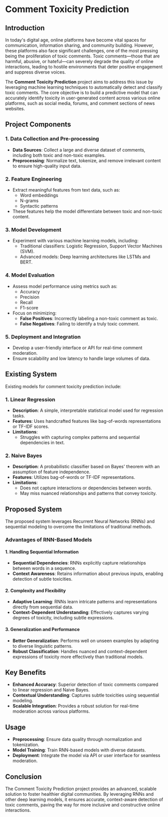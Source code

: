 # Comment Toxicity Prediction

## Introduction
In today's digital age, online platforms have become vital spaces for communication, information sharing, and community building. However, these platforms also face significant challenges, one of the most pressing being the proliferation of toxic comments. Toxic comments—those that are harmful, abusive, or hateful—can severely degrade the quality of online interactions, leading to hostile environments that deter positive engagement and suppress diverse voices.

The **Comment Toxicity Prediction** project aims to address this issue by leveraging machine learning techniques to automatically detect and classify toxic comments. The core objective is to build a predictive model that can accurately identify toxicity in user-generated content across various online platforms, such as social media, forums, and comment sections of news websites. 

## Project Components

### 1. Data Collection and Pre-processing
- **Data Sources**: Collect a large and diverse dataset of comments, including both toxic and non-toxic examples.
- **Preprocessing**: Normalize text, tokenize, and remove irrelevant content to ensure high-quality input data.

### 2. Feature Engineering
- Extract meaningful features from text data, such as:
  - Word embeddings
  - N-grams
  - Syntactic patterns
- These features help the model differentiate between toxic and non-toxic content.

### 3. Model Development
- Experiment with various machine learning models, including:
  - Traditional classifiers: Logistic Regression, Support Vector Machines (SVM).
  - Advanced models: Deep learning architectures like LSTMs and BERT.

### 4. Model Evaluation
- Assess model performance using metrics such as:
  - Accuracy
  - Precision
  - Recall
  - F1-score
- Focus on minimizing:
  - **False Positives**: Incorrectly labeling a non-toxic comment as toxic.
  - **False Negatives**: Failing to identify a truly toxic comment.

### 5. Deployment and Integration
- Develop a user-friendly interface or API for real-time comment moderation.
- Ensure scalability and low latency to handle large volumes of data.

## Existing System
Existing models for comment toxicity prediction include:

### 1. Linear Regression
- **Description**: A simple, interpretable statistical model used for regression tasks.
- **Features**: Uses handcrafted features like bag-of-words representations or TF-IDF scores.
- **Limitations**:
  - Struggles with capturing complex patterns and sequential dependencies in text.

### 2. Naive Bayes
- **Description**: A probabilistic classifier based on Bayes' theorem with an assumption of feature independence.
- **Features**: Utilizes bag-of-words or TF-IDF representations.
- **Limitations**:
  - Does not capture interactions or dependencies between words.
  - May miss nuanced relationships and patterns that convey toxicity.

## Proposed System
The proposed system leverages Recurrent Neural Networks (RNNs) and sequential modeling to overcome the limitations of traditional methods.

### Advantages of RNN-Based Models

#### 1. Handling Sequential Information
- **Sequential Dependencies**: RNNs explicitly capture relationships between words in a sequence.
- **Context Awareness**: Retains information about previous inputs, enabling detection of subtle toxicities.

#### 2. Complexity and Flexibility
- **Adaptive Learning**: RNNs learn intricate patterns and representations directly from sequential data.
- **Context-Dependent Understanding**: Effectively captures varying degrees of toxicity, including subtle expressions.

#### 3. Generalization and Performance
- **Better Generalization**: Performs well on unseen examples by adapting to diverse linguistic patterns.
- **Robust Classification**: Handles nuanced and context-dependent expressions of toxicity more effectively than traditional models.

## Key Benefits
- **Enhanced Accuracy**: Superior detection of toxic comments compared to linear regression and Naive Bayes.
- **Contextual Understanding**: Captures subtle toxicities using sequential modeling.
- **Scalable Integration**: Provides a robust solution for real-time moderation across various platforms.

## Usage
- **Preprocessing**: Ensure data quality through normalization and tokenization.
- **Model Training**: Train RNN-based models with diverse datasets.
- **Deployment**: Integrate the model via API or user interface for seamless moderation.

## Conclusion
The Comment Toxicity Prediction project provides an advanced, scalable solution to foster healthier digital communities. By leveraging RNNs and other deep learning models, it ensures accurate, context-aware detection of toxic comments, paving the way for more inclusive and constructive online interactions.

